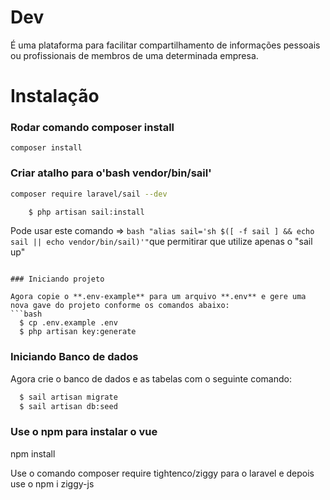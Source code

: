 # Dev

É uma plataforma para facilitar compartilhamento de informações pessoais ou profissionais de membros de uma determinada empresa.



# Instalação
### Rodar comando composer install
```composer install```

### Criar atalho para o'bash vendor/bin/sail'

```bash
composer require laravel/sail --dev
```

```bash
	$ php artisan sail:install 
```

Pode usar este comando => ``` bash
 "alias sail='sh $([ -f sail ] && echo sail || echo vendor/bin/sail)'" ```que permitirar que utilize apenas o "sail up"
```

### Iniciando projeto

Agora copie o **.env-example** para um arquivo **.env** e gere uma nova gave do projeto conforme os comandos abaixo:
```bash
  $ cp .env.example .env
  $ php artisan key:generate
```

### Iniciando Banco de dados
Agora crie o banco de dados e as tabelas com o seguinte comando:
```bash
  $ sail artisan migrate
  $ sail artisan db:seed
```

### Use o npm para instalar o vue 

npm install 

Use o comando composer require tightenco/ziggy para o laravel
e depois use o npm i ziggy-js

